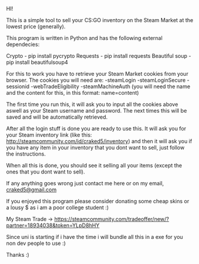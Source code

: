 HI!

This is a simple tool to sell your CS:GO inventory on the Steam Market at the lowest price (generally).

This program is written in Python and has the following external dependecies:

Crypto - pip install pycrypto
Requests - pip install requests
Beautiful soup - pip install beautifulsoup4

For this to work you have to retrieve your Steam Market cookies from your browser.
The cookies you will need are:
  -steamLogin
  -steamLoginSecure
  -sessionid
  -webTradeEligibility
  -steamMachineAuth (you will need the name and the content for this, in this format: name=content)
  
The first time you run this, it will ask you to input all the cookies above aswell as your Steam username and password.
The next times this will be saved and will be automatically retrieved.

After all the login stuff is done you are ready to use this.
It will ask you for your Steam inventory link (like this: http://steamcommunity.com/id/craked5/inventory) and then
it will ask you if you have any item in your inventory that you dont want to sell, just follow the instructions.

When all this is done, you should see it selling all your items (except the ones that you dont want to sell).

If any anything goes wrong just contact me here or on my email, craked5@gmail.com

If you enjoyed this program please consider donating some cheap skins or a lousy $ as i am a poor college student :)

My Steam Trade -> https://steamcommunity.com/tradeoffer/new/?partner=18934038&token=YLpD8hHY

Since uni is starting if i have the time i will bundle all this in a exe for you non dev people to use :)

Thanks :)
